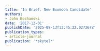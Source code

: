 ```yaml
---
title: 'In Brief: New Exomoon Candidate'
authors:
- John Bochanski
date: '2017-12-01'
publishDate: '2025-08-13T13:45:22.027267Z'
publication_types:
- article-journal
publication: '*skytel*'
---
```


